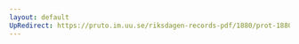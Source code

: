 ```yaml
---
layout: default
UpRedirect: https://pruto.im.uu.se/riksdagen-records-pdf/1880/prot-1880--ak--017/prot-1880--ak--017_017.pdf
---
```

